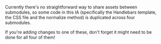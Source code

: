 Currently there's no straightforward way to share assets between submodules, so some code in this IA (specifically the Handlebars template, the CSS file and the normalize method) is duplicated across four submodules.

If you're adding changes to one of these, don't forget it might need to be done for all four of them!
